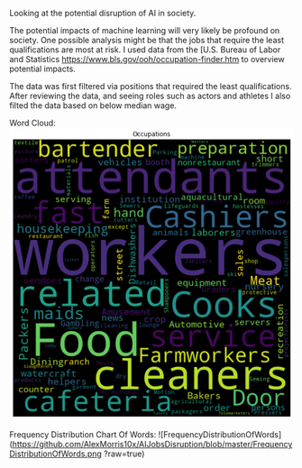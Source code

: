 Looking at the potential disruption of AI in society.

The potential impacts of machine learning will very likely be profound on society. One possible analysis might be that the jobs that require the least qualifications are most at risk. I used data from the [U.S. Bureau of Labor and Statistics https://www.bls.gov/ooh/occupation-finder.htm to overview potential impacts.

The data was first filtered via positions that required the least qualifications. After reviewing the data, and seeing roles such as actors and athletes I also filted the data based on below median wage.

Word Cloud:
![WordCloud](https://github.com/AlexMorris10x/AIJobsDisruption/blob/master/OccupationWordCloud.png?raw=true)

Frequency Distribution Chart Of Words:
![FrequencyDistributionOfWords](https://github.com/AlexMorris10x/AIJobsDisruption/blob/master/FrequencyDistributionOfWords.png
?raw=true)

